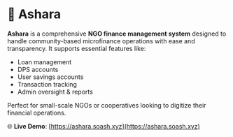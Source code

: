 # 🔗 Ashara

**Ashara** is a comprehensive **NGO finance management system** designed to handle community-based microfinance operations with ease and transparency. It supports essential features like:

- Loan management
- DPS accounts
- User savings accounts
- Transaction tracking
- Admin oversight & reports

Perfect for small-scale NGOs or cooperatives looking to digitize their financial operations.

🌐 **Live Demo**: [https://ashara.soash.xyz](https://ashara.soash.xyz)


